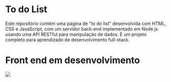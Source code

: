 # To do List
Este repositório contém uma página de "to do list" desenvolvida com HTML, CSS e JavaScript, com um servidor back-end implementado em Node.js usando uma API RESTful para manipulação de dados. É um projeto completo para aprendizado de desenvolvimento full-stack.


# Front end em desenvolvimento

<img src="https://user-images.githubusercontent.com/24917622/221362457-62bda23e-6c57-434d-9598-03ad06ace2ff.png">

